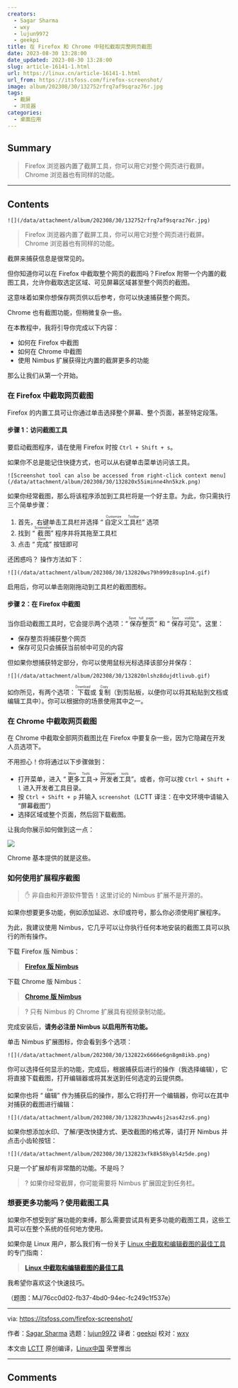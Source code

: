 ```yaml
---
creators:
  - Sagar Sharma
  - wxy
  - lujun9972
  - geekpi
title: 在 Firefox 和 Chrome 中轻松截取完整网页截图
date: 2023-08-30 13:28:00
date_updated: 2023-08-30 13:28:00
slug: article-16141-1.html
url: https://linux.cn/article-16141-1.html
url_from: https://itsfoss.com/firefox-screenshot/
image: album/202308/30/132752rfrq7af9sqraz76r.jpg
tags:
  - 截屏
  - 浏览器
categories:
  - 桌面应用
---
```


## Summary

> Firefox 浏览器内置了截屏工具，你可以用它对整个网页进行截屏。Chrome 浏览器也有同样的功能。

***

<!-- more -->

## Contents

`![](/data/attachment/album/202308/30/132752rfrq7af9sqraz76r.jpg)`

> 
> Firefox 浏览器内置了截屏工具，你可以用它对整个网页进行截屏。Chrome 浏览器也有同样的功能。
> 
> 
> 

截屏来捕获信息是很常见的。

但你知道你可以在 Firefox 中截取整个网页的截图吗？Firefox 附带一个内置的截图工具，允许你截取选定区域、可见屏幕区域甚至整个网页的截图。

这意味着如果你想保存网页供以后参考，你可以快速捕获整个网页。

Chrome 也有截图功能，但稍微复杂一些。

在本教程中，我将引导你完成以下内容：

* 如何在 Firefox 中截图
* 如何在 Chrome 中截图
* 使用 Nimbus 扩展获得比内置的截屏更多的功能

那么让我们从第一个开始。

### 在 Firefox 中截取网页截图

Firefox 的内置工具可让你通过单击选择整个屏幕、整个页面，甚至特定段落。

#### 步骤 1：访问截图工具

要启动截图程序，请在使用 Firefox 时按 `Ctrl + Shift + s`。

如果你不总是能记住快捷方式，也可以从右键单击菜单访问该工具。

`![Screenshot tool can also be accessed from right-click context menu](/data/attachment/album/202308/30/132820x55iminne4hn5kzk.png)`

如果你经常截图，那么将该程序添加到工具栏将是一个好主意。为此，你只需执行三个简单步骤：

1. 首先，右键单击工具栏并选择 “<ruby> 自定义工具栏 <rt>  Customize Toolbar </rt></ruby>” 选项
2. 找到 “<ruby> 截图 <rt>  Screenshot </rt></ruby>” 程序并将其拖至工具栏
3. 点击 “<ruby> 完成 <rt>  Done </rt></ruby>” 按钮即可

还困惑吗？ 操作方法如下：

`![](/data/attachment/album/202308/30/132820ws79h999z8sup1n4.gif)`

启用后，你可以单击刚刚拖动到工具栏的截图图标。

#### 步骤 2：在 Firefox 中截图

当你启动截图工具时，它会提示两个选项：“<ruby> 保存整页 <rt>  Save full page </rt></ruby>” 和 “<ruby> 保存可见 <rt>  Save visible </rt></ruby>”。这里：

* 保存整页将捕获整个网页
* 保存可见只会捕获当前帧中可见的内容

但如果你想捕获特定部分，你可以使用鼠标光标选择该部分并保存：

`![](/data/attachment/album/202308/30/132820nlshz8dujdtlivub.gif)`

如你所见，有两个选项：<ruby> 下载 <rt>  Download </rt></ruby> 或 <ruby> 复制 <rt>  Copy </rt></ruby>（到剪贴板，以便你可以将其粘贴到文档或编辑工具中）。你可以根据你的场景使用其中之一。

### 在 Chrome 中截取网页截图

在 Chrome 中截取全部网页截图比在 Firefox 中要复杂一些，因为它隐藏在开发人员选项下。

不用担心！你将通过以下步骤做到：

* 打开菜单，进入 “<ruby> 更多工具 <rt>  More Tools </rt></ruby>-><ruby> 开发者工具 <rt>  Developer tools </rt></ruby>”。或者，你可以按 `Ctrl + Shift + l` 进入开发者工具目录。
* 按 `Ctrl + Shift + p` 并输入 `screenshot`（LCTT 译注：在中文环境中请输入 “屏幕截图”）
* 选择区域或整个页面，然后回下载截图。

让我向你展示如何做到这一点：

![](https://img.linux.net.cn/data/attachment/album/202308/30/132821h9mzjjpj0o8rn44q.gif)

Chrome 基本提供的就是这些。

### 如何使用扩展程序截图

> 
> ✋ 非自由和开源软件警告！这里讨论的 Nimbus 扩展不是开源的。
> 
> 
> 

如果你想要更多功能，例如添加延迟、水印或符号，那么你必须使用扩展程序。

为此，我建议使用 Nimbus，它几乎可以让你执行任何本地安装的截图工具可以执行的所有操作。

下载 Firefox 版 Nimbus：

> 
> **[Firefox 版 Nimbus](https://addons.mozilla.org/en-US/firefox/addon/nimbus-screenshot/?utm_source=addons.mozilla.org&utm_medium=referral&utm_content=search)**
> 
> 
> 

下载 Chrome 版 Nimbus：

> 
> **[Chrome 版 Nimbus](https://chrome.google.com/webstore/detail/nimbus-screenshot-screen/bpconcjcammlapcogcnnelfmaeghhagj)**
> 
> 
> 

> 
> ? 只有 Nimbus 的 Chrome 扩展具有视频录制功能。
> 
> 
> 

完成安装后，**请务必注册 Nimbus 以启用所有功能。**

单击 Nimbus 扩展图标，你会看到多个选项：

`![](/data/attachment/album/202308/30/132822x6666e6gn8gm8ikb.png)`

你可以选择任何显示的功能，完成后，根据捕获后进行的操作（我选择编辑），它将直接下载截图，打开编辑器或将其发送到任何选定的云提供商。

如果你也将 “<ruby> 编辑 <rt>  Edit </rt></ruby>” 作为捕获后的操作，那么它将打开一个编辑器，你可以在其中对捕获的截图进行编辑：

`![](/data/attachment/album/202308/30/132823hzww4sj2sas42zs6.png)`

如果你想添加水印、了解/更改快捷方式、更改截图的格式等，请打开 Nimbus 并点击小齿轮按钮：

`![](/data/attachment/album/202308/30/132823xfk8k58kybl4z5de.png)`

只是一个扩展却有非常酷的功能。不是吗？

> 
> ? 如果你经常截屏，你可能需要将 Nimbus 扩展固定到任务栏。
> 
> 
> 

### 想要更多功能吗？使用截图工具

如果你不想受到扩展功能的束缚，那么需要尝试具有更多功能的截图工具，这些工具可以在整个系统的任何地方使用。

如果你是 Linux 用户，那么我们有一份关于 [Linux 中截取和编辑截图的最佳工具](https://itsfoss.com/take-screenshot-linux/) 的专门指南：

> 
> **[Linux 中截取和编辑截图的最佳工具](https://itsfoss.com/take-screenshot-linux/)**
> 
> 
> 

我希望你喜欢这个快速技巧。

（题图：MJ/76cc0d02-fb37-4bd0-94ec-fc249c1f537e）

---

via: <https://itsfoss.com/firefox-screenshot/>

作者：[Sagar Sharma](https://itsfoss.com/author/sagar/) 选题：[lujun9972](https://github.com/lujun9972) 译者：[geekpi](https://github.com/geekpi) 校对：[wxy](https://github.com/wxy)

本文由 [LCTT](https://github.com/LCTT/TranslateProject) 原创编译，[Linux中国](https://linux.cn/) 荣誉推出

***

## Comments
